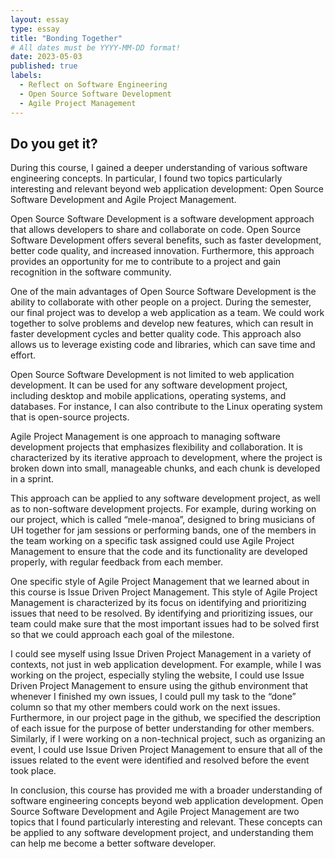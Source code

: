 ```yaml
---
layout: essay
type: essay
title: "Bonding Together"
# All dates must be YYYY-MM-DD format!
date: 2023-05-03
published: true
labels:
  - Reflect on Software Engineering
  - Open Source Software Development
  - Agile Project Management
---
```


## Do you get it?

During this course, I gained a deeper understanding of various software engineering concepts. In particular, I found two topics particularly interesting and relevant beyond web application development: Open Source Software Development and Agile Project Management.

Open Source Software Development is a software development approach that allows developers to share and collaborate on code. Open Source Software Development offers several benefits, such as faster development, better code quality, and increased innovation. Furthermore, this approach provides an opportunity for me to contribute to a project and gain recognition in the software community.

One of the main advantages of Open Source Software Development is the ability to collaborate with other people on a project. During the semester, our final project was to develop a web application as a team. We could work together to solve problems and develop new features, which can result in faster development cycles and better quality code. This approach also allows us to leverage existing code and libraries, which can save time and effort.

Open Source Software Development is not limited to web application development. It can be used for any software development project, including desktop and mobile applications, operating systems, and databases. For instance, I can also contribute to the Linux operating system that is open-source projects.

Agile Project Management is one approach to managing software development projects that emphasizes flexibility and collaboration. It is characterized by its iterative approach to development, where the project is broken down into small, manageable chunks, and each chunk is developed in a sprint. 

This approach can be applied to any software development project, as well as to non-software development projects. For example, during working on our project, which is called “mele-manoa”, designed to bring musicians of UH together for jam sessions or performing bands, one of the members in the team working on a specific task assigned could use Agile Project Management to ensure that the code and its functionality are developed properly, with regular feedback from each member. 

One specific style of Agile Project Management that we learned about in this course is Issue Driven Project Management. This style of Agile Project Management is characterized by its focus on identifying and prioritizing issues that need to be resolved. By identifying and prioritizing issues, our team could make sure that the most important issues had to be solved first so that we could approach each goal of the milestone.

I could see myself using Issue Driven Project Management in a variety of contexts, not just in web application development. For example, while I was working on the project, especially styling the website, I could use Issue Driven Project Management to ensure using the github environment that whenever I finished my own issues, I could pull my task to the “done” column so that my other members could work on the next issues. Furthermore, in our project page in the github, we specified the description of each issue for the purpose of better understanding for other members. Similarly, if I were working on a non-technical project, such as organizing an event, I could use Issue Driven Project Management to ensure that all of the issues related to the event were identified and resolved before the event took place.

In conclusion, this course has provided me with a broader understanding of software engineering concepts beyond web application development. Open Source Software Development and Agile Project Management are two topics that I found particularly interesting and relevant. These concepts can be applied to any software development project, and understanding them can help me become a better software developer.



